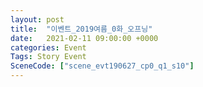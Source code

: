 ```yaml
---
layout: post
title:  "이벤트_2019여름_0화_오프닝"
date:   2021-02-11 09:00:00 +0000
categories: Event
Tags: Story Event
SceneCode: ["scene_evt190627_cp0_q1_s10"]
---
```


